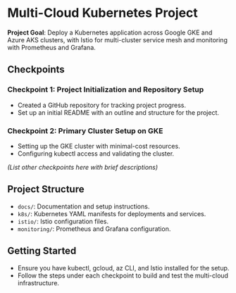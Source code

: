 # Multi-Cloud Kubernetes Project
**Project Goal**: Deploy a Kubernetes application across Google GKE and Azure AKS clusters, with Istio for multi-cluster service mesh and monitoring with Prometheus and Grafana.

## Checkpoints

### Checkpoint 1: Project Initialization and Repository Setup
- Created a GitHub repository for tracking project progress.
- Set up an initial README with an outline and structure for the project.

### Checkpoint 2: Primary Cluster Setup on GKE
- Setting up the GKE cluster with minimal-cost resources.
- Configuring kubectl access and validating the cluster.

*(List other checkpoints here with brief descriptions)*

## Project Structure
- `docs/`: Documentation and setup instructions.
- `k8s/`: Kubernetes YAML manifests for deployments and services.
- `istio/`: Istio configuration files.
- `monitoring/`: Prometheus and Grafana configuration.

## Getting Started
- Ensure you have kubectl, gcloud, az CLI, and Istio installed for the setup.
- Follow the steps under each checkpoint to build and test the multi-cloud infrastructure.
